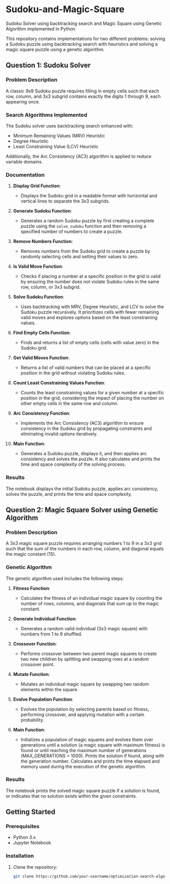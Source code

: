 # Sudoku-and-Magic-Square
Sudoku Solver using backtracking search and Magic Square using Genetic Algorithm implemented in Python

This repository contains implementations for two different problems: solving a Sudoku puzzle using backtracking search with heuristics and solving a magic square puzzle using a genetic algorithm.

## Question 1: Sudoku Solver

### Problem Description

A classic 9x9 Sudoku puzzle requires filling in empty cells such that each row, column, and 3x3 subgrid contains exactly the digits 1 through 9, each appearing once.

### Search Algorithms Implemented

The Sudoku solver uses backtracking search enhanced with:
- Minimum Remaining Values (MRV) Heuristic
- Degree Heuristic
- Least Constraining Value (LCV) Heuristic

Additionally, the Arc Consistency (AC3) algorithm is applied to reduce variable domains.

### Documentation

1. **Display Grid Function**:
    - Displays the Sudoku grid in a readable format with horizontal and vertical lines to separate the 3x3 subgrids.

2. **Generate Sudoku Function**:
    - Generates a random Sudoku puzzle by first creating a complete puzzle using the `solve_sudoku` function and then removing a specified number of numbers to create a puzzle.

3. **Remove Numbers Function**:
    - Removes numbers from the Sudoku grid to create a puzzle by randomly selecting cells and setting their values to zero.

4. **Is Valid Move Function**:
    - Checks if placing a number at a specific position in the grid is valid by ensuring the number does not violate Sudoku rules in the same row, column, or 3x3 subgrid.

5. **Solve Sudoku Function**:
    - Uses backtracking with MRV, Degree Heuristic, and LCV to solve the Sudoku puzzle recursively. It prioritizes cells with fewer remaining valid moves and explores options based on the least constraining values.

6. **Find Empty Cells Function**:
    - Finds and returns a list of empty cells (cells with value zero) in the Sudoku grid.

7. **Get Valid Moves Function**:
    - Returns a list of valid numbers that can be placed at a specific position in the grid without violating Sudoku rules.

8. **Count Least Constraining Values Function**:
    - Counts the least constraining values for a given number at a specific position in the grid, considering the impact of placing the number on other empty cells in the same row and column.

9. **Arc Consistency Function**:
    - Implements the Arc Consistency (AC3) algorithm to ensure consistency in the Sudoku grid by propagating constraints and eliminating invalid options iteratively.

10. **Main Function**:
    - Generates a Sudoku puzzle, displays it, and then applies arc consistency and solves the puzzle. It also calculates and prints the time and space complexity of the solving process.

### Results

The notebook displays the initial Sudoku puzzle, applies arc consistency, solves the puzzle, and prints the time and space complexity.

## Question 2: Magic Square Solver using Genetic Algorithm

### Problem Description

A 3x3 magic square puzzle requires arranging numbers 1 to 9 in a 3x3 grid such that the sum of the numbers in each row, column, and diagonal equals the magic constant (15).

### Genetic Algorithm

The genetic algorithm used includes the following steps:

1. **Fitness Function**:
    - Calculates the fitness of an individual magic square by counting the number of rows, columns, and diagonals that sum up to the magic constant.

2. **Generate Individual Function**:
    - Generates a random valid individual (3x3 magic square) with numbers from 1 to 9 shuffled.

3. **Crossover Function**:
    - Performs crossover between two parent magic squares to create two new children by splitting and swapping rows at a random crossover point.

4. **Mutate Function**:
    - Mutates an individual magic square by swapping two random elements within the square.

5. **Evolve Population Function**:
    - Evolves the population by selecting parents based on fitness, performing crossover, and applying mutation with a certain probability.

6. **Main Function**:
    - Initializes a population of magic squares and evolves them over generations until a solution (a magic square with maximum fitness) is found or until reaching the maximum number of generations (MAX_GENERATIONS = 1000). Prints the solution if found, along with the generation number. Calculates and prints the time elapsed and memory used during the execution of the genetic algorithm.

### Results

The notebook prints the solved magic square puzzle if a solution is found, or indicates that no solution exists within the given constraints.

## Getting Started

### Prerequisites

- Python 3.x
- Jupyter Notebook

### Installation

1. Clone the repository:
   ```bash
   git clone https://github.com/your-username/optimization-search-algorithms.git

